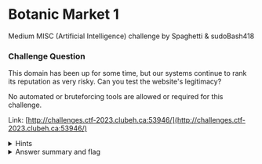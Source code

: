 # Botanic Market 1

Medium MISC (Artificial Intelligence) challenge by Spaghetti & sudoBash418

### Challenge Question

This domain has been up for some time, but our systems continue to rank its reputation as very risky. Can you test the website's legitimacy?

No automated or bruteforcing tools are allowed or required for this challenge.

Link: [http://challenges.ctf-2023.clubeh.ca:53946/](http://challenges.ctf-2023.clubeh.ca:53946/)

<details> 
  <summary>Hints</summary>
  Enumerate the website first.
</details>

<details> 
  <summary>Answer summary and flag</summary>
  
  Need writeup.
  
  Flag: clubeh{b4ckd00r_vuLn3r481li7y_t9zDQ85O}
</details>

